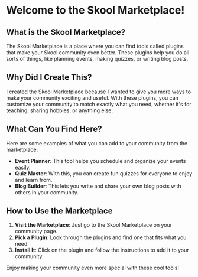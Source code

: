 # Welcome to the Skool Marketplace!

## What is the Skool Marketplace?
The Skool Marketplace is a place where you can find tools called plugins that make your Skool community even better. These plugins help you do all sorts of things, like planning events, making quizzes, or writing blog posts.

## Why Did I Create This?
I created the Skool Marketplace because I wanted to give you more ways to make your community exciting and useful. With these plugins, you can customize your community to match exactly what you need, whether it's for teaching, sharing hobbies, or anything else.

## What Can You Find Here?
Here are some examples of what you can add to your community from the marketplace:

- **Event Planner**: This tool helps you schedule and organize your events easily.
- **Quiz Master**: With this, you can create fun quizzes for everyone to enjoy and learn from.
- **Blog Builder**: This lets you write and share your own blog posts with others in your community.

## How to Use the Marketplace
1. **Visit the Marketplace**: Just go to the Skool Marketplace on your community page.
2. **Pick a Plugin**: Look through the plugins and find one that fits what you need.
3. **Install It**: Click on the plugin and follow the instructions to add it to your community.

Enjoy making your community even more special with these cool tools!
